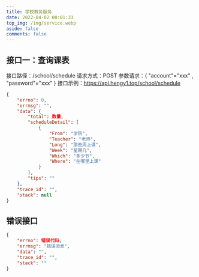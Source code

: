 ```yaml
---
title: 学校教务服务
date: 2022-04-02 00:01:33
top_img: /img/service.webp
aside: false
comments: false
---
```


## 接口一：查询课表
接口路径：/school/schedule
请求方式：POST
参数请求：{ "account"="xxx" , "password"="xxx" }
接口示例：https://api.hengy1.top/school/schedule
```json
{
    "errno": 0,
    "errmsg": "",
    "data": {
        "total": 数量,
        "scheduleDetail": [
            {
                "From": "学院",
                "Teacher": "老师",
                "Long": "那些周上课",
                "Week": "星期几",
                "Which": "多少节",
                "Where": "在哪里上课"
            }
        ],
        "tips": ""
    },
    "trace_id": "",
    "stack": null
}
```

## 错误接口
```json
{
    "errno": 错误代码,
    "errmsg": "错误消息",
    "data": "",
    "trace_id": "",
    "stack": ""
}
```